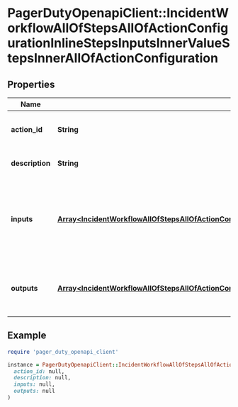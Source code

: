 # PagerDutyOpenapiClient::IncidentWorkflowAllOfStepsAllOfActionConfigurationInlineStepsInputsInnerValueStepsInnerAllOfActionConfiguration

## Properties

| Name | Type | Description | Notes |
| ---- | ---- | ----------- | ----- |
| **action_id** | **String** | The identifier of the Action to execute |  |
| **description** | **String** | Description of the Action | [optional][readonly] |
| **inputs** | [**Array&lt;IncidentWorkflowAllOfStepsAllOfActionConfigurationInputsInner&gt;**](IncidentWorkflowAllOfStepsAllOfActionConfigurationInputsInner.md) | An unordered list of standard inputs used to configure the Action to execute |  |
| **outputs** | [**Array&lt;IncidentWorkflowAllOfStepsAllOfActionConfigurationInlineStepsInputsInnerValueStepsInnerAllOfActionConfigurationOutputsInner&gt;**](IncidentWorkflowAllOfStepsAllOfActionConfigurationInlineStepsInputsInnerValueStepsInnerAllOfActionConfigurationOutputsInner.md) | An unordered list of outputs this action produces | [optional][readonly] |

## Example

```ruby
require 'pager_duty_openapi_client'

instance = PagerDutyOpenapiClient::IncidentWorkflowAllOfStepsAllOfActionConfigurationInlineStepsInputsInnerValueStepsInnerAllOfActionConfiguration.new(
  action_id: null,
  description: null,
  inputs: null,
  outputs: null
)
```

